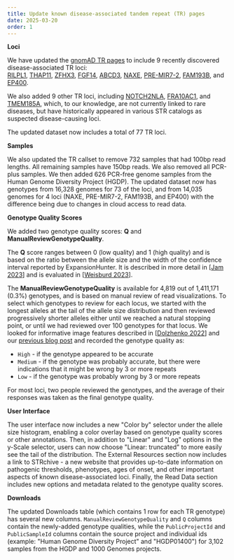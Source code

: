 ```yaml
---
title: Update known disease-associated tandem repeat (TR) pages
date: 2025-03-20
order: 1
---
```


**Loci**

We have updated the [gnomAD TR pages](https://gnomad.broadinstitute.org/short-tandem-repeats?dataset=gnomad_r4) to include 9 recently discovered disease-associated TR loci:  
[RILPL1](https://gnomad.broadinstitute.org/short-tandem-repeat/RILPL1?dataset=gnomad_r4), 
[THAP11](https://gnomad.broadinstitute.org/short-tandem-repeat/THAP11?dataset=gnomad_r4), 
[ZFHX3](https://gnomad.broadinstitute.org/short-tandem-repeat/ZFHX3?dataset=gnomad_r4),
[FGF14](https://gnomad.broadinstitute.org/short-tandem-repeat/FGF14?dataset=gnomad_r4), 
[ABCD3](https://gnomad.broadinstitute.org/short-tandem-repeat/ABCD3?dataset=gnomad_r4), 
[NAXE](https://gnomad.broadinstitute.org/short-tandem-repeat/NAXE?dataset=gnomad_r4), 
[PRE-MIR7-2](https://gnomad.broadinstitute.org/short-tandem-repeat/PRE-MIR7-2?dataset=gnomad_r4), 
[FAM193B](https://gnomad.broadinstitute.org/short-tandem-repeat/FAM193B?dataset=gnomad_r4), 
and [EP400](https://gnomad.broadinstitute.org/short-tandem-repeat/EP400?dataset=gnomad_r4).

We also added 9 other TR loci, including [NOTCH2NLA](https://gnomad.broadinstitute.org/short-tandem-repeat/NOTCH2NLA?dataset=gnomad_r4), [FRA10AC1](https://gnomad.broadinstitute.org/short-tandem-repeat/FRA10AC1?dataset=gnomad_r4), and [TMEM185A](https://gnomad.broadinstitute.org/short-tandem-repeat/TMEM185A?dataset=gnomad_r4), which, to our knowledge, are not currently linked to rare diseases, but have historically appeared in various STR catalogs as suspected disease-causing loci. 

The updated dataset now includes a total of 77 TR loci. 


**Samples**

We also updated the TR callset to remove 732 samples that had 100bp read lengths. All remaining samples have 150bp reads. We also removed all PCR-plus samples. We then added 626 PCR-free genome samples from the Human Genome Diversity Project (HGDP). The updated dataset now has genotypes from 16,328 genomes for 73 of the loci, and from 14,035 genomes for 4 loci (NAXE, PRE-MIR7-2, FAM193B, and EP400) with 
the difference being due to changes in cloud access to read data. 

**Genotype Quality Scores**

We added two genotype quality scores: **Q** and **ManualReviewGenotypeQuality**.  

The **Q** score ranges between 0 (low quality) and 1 (high quality) and is based on the ratio between the allele size and the width of the confidence interval reported by ExpansionHunter. It is described in more detail in [[Jam 2023](https://pmc.ncbi.nlm.nih.gov/articles/PMC10028971)] and is evaluated in [[Weisburd 2023](https://pubmed.ncbi.nlm.nih.gov/37214979/)].

The **ManualReviewGenotypeQuality** is available for 4,819 out of 1,411,171 (0.3%) genotypes, and is based on manual review of read visualizations.
To select which genotypes to review for each locus, we started with the longest alleles at the tail of the allele size distribution and then 
reviewed progressively shorter alleles either until we reached a natural stopping point, or until we had reviewed over 100 genotypes for that locus. 
We looked for informative image features described in [[Dolzhenko 2022](https://pubmed.ncbi.nlm.nih.gov/35948990/)] and our [previous blog post](https://gnomad.broadinstitute.org/news/2022-01-the-addition-of-short-tandem-repeat-calls-to-gnomad/#supplemental-details-for-examining-read-visualizations) and recorded the genotype quality as:  
* `High` - if the genotype appeared to be accurate  
* `Medium` - if the genotype was probably accurate, but there were indications that it might be wrong by 3 or more repeats  
* `Low` - if the genotype was probably wrong by 3 or more repeats  

For most loci, two people reviewed the genotypes, and the average of their responses was taken as the final genotype quality. 

**User Interface**

The user interface now includes a new "Color by" selector under the allele size histogram, enabling a color overlay based on genotype quality scores or other annotations. 
Then, in addition to "Linear" and "Log" options in the y-Scale selector, users can now choose "Linear: truncated" to more easily see the tail of the distribution. 
The External Resources section now includes a link to STRchive - a new website that provides up-to-date information on pathogenic thresholds, phenotypes, ages of onset, and other important aspects of known disease-associated loci.  Finally, the Read Data section includes new options and metadata related to the genotype quality scores.

**Downloads**

The updated Downloads table (which contains 1 row for each TR genotype) has several new columns.
`ManualReviewGenotypeQuality` and `Q` columns contain the newly-added genotype qualities, while the `PublicProjectId` and `PublicSampleId` columns contain the source project and individual ids (example: "Human Genome Diversity Project" and "HGDP01400") for 3,102 samples from the HGDP and 1000 Genomes projects.

